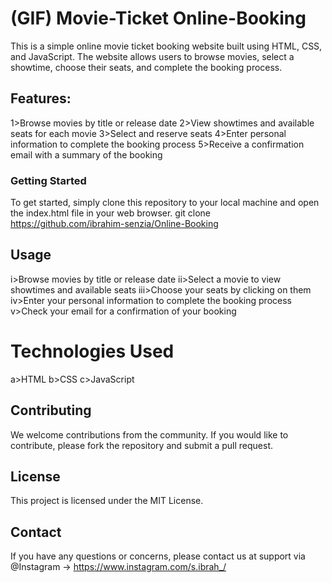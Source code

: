 # (GIF) Movie-Ticket Online-Booking
This is a simple online movie ticket booking website built using HTML, CSS, and JavaScript. The website allows users to browse movies, select a showtime, choose their seats, and complete the booking process.

## Features:
1>Browse movies by title or release date
2>View showtimes and available seats for each movie
3>Select and reserve seats
4>Enter personal information to complete the booking process
5>Receive a confirmation email with a summary of the booking

### Getting Started
To get started, simply clone this repository to your local machine and open the index.html file in your web browser.
git clone https://github.com/ibrahim-senzia/Online-Booking

## Usage
i>Browse movies by title or release date
ii>Select a movie to view showtimes and available seats
iii>Choose your seats by clicking on them
iv>Enter your personal information to complete the booking process
v>Check your email for a confirmation of your booking

# Technologies Used
a>HTML
b>CSS
c>JavaScript

## Contributing
We welcome contributions from the community. If you would like to contribute, please fork the repository and submit a pull request.

## License
This project is licensed under the MIT License.

## Contact
If you have any questions or concerns, please contact us at support via
@Instagram -> https://www.instagram.com/s.ibrah_/
